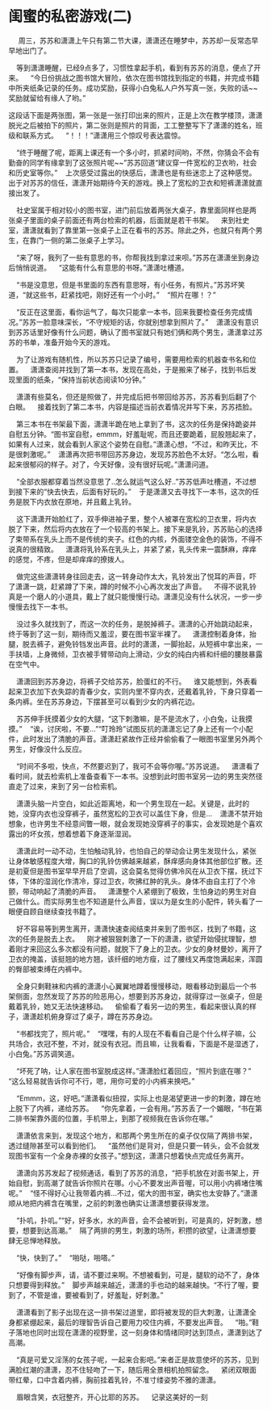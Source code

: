 # 闺蜜的私密游戏(二)

     周三，苏苏和潇潇上午只有第二节大课，潇潇还在睡梦中，苏苏却一反常态早早地出门了。

    等到潇潇睡醒，已经9点多了，习惯性拿起手机，看到有苏苏的消息，便点了开来。    “今日份挑战之图书馆大冒险，依次在图书馆找到指定的书籍，并完成书籍中所夹纸条记录的任务。成功奖励，获得小白兔私人户外写真一张，失败的话~~奖励就留给有缘人了哟。”

这段话下面是两张图，第一张是一张打印出来的照片，正是上次在教学楼顶，潇潇脱光之后被拍下的照片，第二张则是照片的背面，工工整整写下了潇潇的姓名，班级和联系方式。    “！！！”潇潇用三个惊叹号表达震惊。

    “终于睡醒了呢，距离上课还有一个多小时，抓紧时间哟，不然，你猜会不会有勤奋的同学有缘拿到了这张照片呢~~”苏苏回道“建议穿一件宽松的卫衣哟，社会和历史室等你。”    上次感受过露出的快感后，潇潇也是有些迷恋上了这种感觉。出于对苏苏的信任，潇潇开始期待今天的游戏。换上了宽松的卫衣和短裤潇潇就直接出发了。

    社史室属于相对较小的图书室，进门前后放着两张大桌子，靠里面同样也是两张桌子里面的桌子前面还有两台检索的机器，后面就是若干书架。    来到社史室，潇潇就看到了靠里第一张桌子上正在看书的苏苏。除此之外，也就只有两个男生，在靠门一侧的第二张桌子上学习。

    “来了呀，我列了一些有意思的书，你帮我找到拿过来呗。”苏苏在潇潇坐到身边后悄悄说道。    “这能有什么有意思的书呀。”潇潇吐槽道。

    “书是没意思，但是书里面的东西有意思呀，有小任务，有照片。”苏苏坏笑道，“就这些书，赶紧找吧，刚好还有一个小时。”    “照片在哪！？”

    “反正在这里面，看你运气了，每次只能拿一本书，回来我要检查任务完成情况。”苏苏一脸意味深长，“不守规矩的话，你就别想拿到照片了。”    潇潇没有意识到苏苏话里好像有什么问题，确认了图书室就只有她们俩和两个男生，潇潇拿过苏苏的书单，准备开始今天的游戏。

    为了让游戏有随机性，所以苏苏只记录了编号，需要用检索的机器查书名和位置。    潇潇查阅并找到了第一本书，发现在高处，于是搬来了梯子，找到书后发现里面的纸条，“保持当前状态阅读10分钟。”

    潇潇有些莫名，但还是照做了，并完成后把书带回给苏苏，苏苏看到后翻了个白眼。    接着找到了第二本书，内容是描述当前衣着情况并写下来，苏苏捂脸。

    第三本书在书架最下面，潇潇半跪在地上拿到了书，这次的任务是保持跪姿并自慰五分钟。“图书室自慰，emmm，好羞耻呢，而且还要跪着，屁股翘起来了，如果有人过来，就会看到人家这个姿势在自慰。”潇潇心想，“不过，和昨天比，不是很刺激呢。”    潇潇再次把书带回苏苏身边，发现苏苏脸色不太好。“怎么啦，看起来很郁闷的样子。对了，今天好像，没有很好玩呢。”潇潇问道。

    “全部衣服都穿着当然没意思了..怎么就运气这么好..”苏苏低声吐槽道，不过想到接下来的“快去快去，后面有好玩的。”    于是潇潇又去寻找下一本书，这次的任务是脱下内衣放在原地，并且戴上乳铃。

    这下潇潇开始脸红了，双手伸进袖子里，整个人被罩在宽松的卫衣里，将内衣脱了下来，然后将内衣放在了一个较高的书架上。接下来是乳铃，苏苏贴心的选择了束带系在乳头上而不是传统的夹子。红色的内核，外面镂空金色的装饰，不得不说真的很精致。    潇潇将乳铃系在乳头上，并紧了紧，乳头传来一震酥麻，痒痒的感觉，不疼，但是却痒痒的撩拨人。

    做完这些潇潇转身往回走去，这一转身动作太大，乳铃发出了悦耳的声音，吓了潇潇一跳，赶紧蹲了下来，蹲的时候不小心再次发出了声音。    不得不说乳铃真是一个磨人的小道具，戴上了就只能慢慢行动。潇潇见没有什么状况，一步一步慢慢去找下一本书。

    没过多久就找到了，而这一次的任务，是脱掉裤子。潇潇的心开始跳动起来，终于等到了这一刻，期待而又羞涩，要在图书室半裸了。    潇潇控制着身体，抬腿，脱去裤子，避免铃铛发出声音。此时的潇潇，一脚抬起，从短裤中拿出来，一手扶墙，上身微倾，卫衣被手臂带动向上滑动，少女的纯白内裤和纤细的腰肢暴露在空气中。

    潇潇回到苏苏身边，将裤子交给苏苏，脸蛋红的不行。    谁又能想到，外表看起来卫衣加下衣失踪的青春少女，实则内里不穿内衣，还戴着乳铃，下身只穿着一条内裤。坐在苏苏身边，下摆甚至可以看到少女的内裤花边。

    苏苏伸手抚摸着少女的大腿，“这下刺激嘛，是不是流水了，小白兔，让我摸摸。”    “诶，讨厌啦，不要…”“叮玲玲”试图反抗的潇潇忘记了身上还有一个小配件，此时发出了清脆的声音。潇潇赶紧故作正经并偷偷看了一眼图书室里另外两个男生，好像没什么反应。

    “时间不多啦，快点，不然要迟到了，我可不会等你喔。”苏苏说道。    潇潇看了看时间，就去检索机上准备查看下一本书。没想到此时图书室另一边的男生突然径直走了过来，来到了另一台检索机。

    潇潇头脑一片空白，如此近距离地，和一个男生现在一起。关键是，此时的她，没穿内衣也没穿裤子，虽然宽松的卫衣可以盖住下身，但是…    潇潇不禁开始想象，也许男生不经意间瞥一眼，就会发现她没穿裤子的事实，会发现她是个喜欢露出的坏女孩，想着想着下身逐渐湿润。

    潇潇此时一动不动，生怕触动乳铃，也怕自己的举动会让男生发现什么，紧张让身体敏感程度大增，胸口的乳铃仿佛越来越紧，酥痒感向身体其他部位扩散。还是初夏但是图书室早早开启了空调，这会莫名觉得仿佛冷风在从卫衣下摆，抚过下体，下体的湿润化作清冷，穿过卫衣，吹拂红肿的乳头。身体不由自主打了个冷颤，带动响起了清脆的声音。    潇潇整个人紧绷到了极致，生怕身边的男生对自己做什么。而实际男生也不知道是什么声音，误以为是女生的小配件，转头看了一眼便自顾自继续查找书籍了。

    好不容易等到男生离开，潇潇快速查阅结束并来到了图书区，找到了书籍，这次的任务是脱去上衣。    刚才被狠狠刺激了一下的潇潇，欲望开始侵扰理智，想着刚才来回这么多次都没有问题，就脱下了身上的卫衣。少女的身材曼妙，离开了卫衣的掩盖，该挺翘的地方翘，该纤细的地方瘦，过了腰线又再度饱满起来，浑圆的臀部被束缚在内裤中。

    全身只剩鞋袜和内裤的潇潇小心翼翼地蹲着慢慢移动，眼看移动到最后一个书架侧面，忽然发现了苏苏的险恶用心，想要到苏苏身边，就得穿过一张桌子，但是戴着乳铃，她又无法快速移动。    偷偷看了看另一边的男生，看起来很认真的样子，潇潇趁机俯身穿过了桌子，蹲在苏苏身边。

    “书都找完了，照片呢。”    “嘿嘿，有的人现在不看看自己是个什么样子嘛，公共场合，衣冠不整，不对，就没有衣冠。而且嘛，让我看看，下面是不是湿透了，小白兔。”苏苏调笑道。

    “坏死了呐，让人家在图书室脱成这样。”潇潇脸红着回应，“照片到底在哪？”    “这么轻易就告诉你可不行，嗯，用你可爱的小内裤来换吧。”

    “Emmm，这，好吧。”潇潇看似扭捏，实际上也是渴望更进一步的刺激，蹲在地上脱下了内裤，递给苏苏。    “你先拿着，一会有用。”苏苏丢了一个媚眼，“书在第二排书架靠外面的位置，手机带上，到那了视频我在告诉你在哪。”

    潇潇依言来到，发现这个地方，和那两个男生所在的桌子仅仅隔了两排书架，透过缝隙甚至可以看到他们。    “虽然他们是背对，但是只要一转头，会不会就发现图书室有一个全身赤裸的女孩子。”想到这，潇潇只想着快点完成任务离开。

    潇潇向苏苏发起了视频通话，看到了苏苏的消息，“把手机放在对面书架上，开始自慰，到高潮了就告诉你照片在哪。小心不要发出声音喔，可以用小内裤堵住嘴呢。”    “怪不得好心让我带着内裤…不过，偌大的图书室，确实也太安静了。”潇潇顺从地把内裤含在嘴里，之前的刺激也确实让潇潇想要获得发泄。

    “扑叽，扑叽。”“好，好多水，水的声音，会不会被听到，可是真的，好刺激，想要，想要到达高潮。”    隔了两排的男生，刺激的场所，积攒的欲望，让潇潇想要肆无忌惮地释放。

    “快，快到了。”    “啪哒，啪嗒。”

    “好像有脚步声，请，请不要过来啊。不想被看到，可是，腿软的动不了，身体只想要得到释放。”    脚步声越来越近，潇潇的手也动的越来越快。“不行了喔，要到了，不管是谁，要被看到了，好羞耻，好刺激。”

    潇潇看到了影子出现在这一排书架过道里，即将被发现的巨大刺激，让潇潇全身都紧绷起来，最后的理智告诉自己要用力咬住内裤，不要发出声音。    “啪。”鞋子落地也同时出现在潇潇的视野里，这一刻身体和情绪同时达到顶点，潇潇到达了高潮。

    “真是可爱又淫荡的女孩子呢，一起来合影吧。”来者正是故意使坏的苏苏，见到满脸红潮的潇潇，忍不住轻吻了一下，随后用全景相机拍照留念。    紧闭双眼面带红晕，口中含着内裤，胸前挂着乳铃，不准寸缕姿势不雅的潇潇。

    眉眼含笑，衣冠整齐，开心比耶的苏苏。    记录这美好的一刻

    